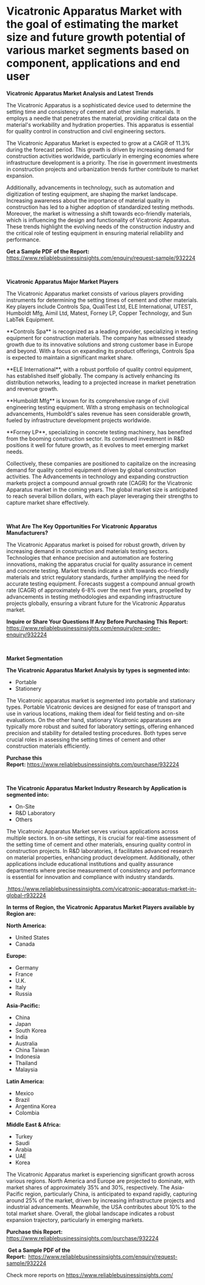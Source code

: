 <p><h1>Vicatronic Apparatus Market with the goal of estimating the market size and future growth potential of various market segments based on component, applications and end user</h1></p><p><strong>Vicatronic Apparatus Market Analysis and Latest Trends</strong></p>
<p><p>The Vicatronic Apparatus is a sophisticated device used to determine the setting time and consistency of cement and other similar materials. It employs a needle that penetrates the material, providing critical data on the material's workability and hydration properties. This apparatus is essential for quality control in construction and civil engineering sectors.</p><p>The Vicatronic Apparatus Market is expected to grow at a CAGR of 11.3% during the forecast period. This growth is driven by increasing demand for construction activities worldwide, particularly in emerging economies where infrastructure development is a priority. The rise in government investments in construction projects and urbanization trends further contribute to market expansion.</p><p>Additionally, advancements in technology, such as automation and digitization of testing equipment, are shaping the market landscape. Increasing awareness about the importance of material quality in construction has led to a higher adoption of standardized testing methods. Moreover, the market is witnessing a shift towards eco-friendly materials, which is influencing the design and functionality of Vicatronic Apparatus. These trends highlight the evolving needs of the construction industry and the critical role of testing equipment in ensuring material reliability and performance.</p></p>
<p><strong>Get a Sample PDF of the Report:&nbsp;</strong> <a href="https://www.reliablebusinessinsights.com/enquiry/request-sample/932224?utm_campaign=3084&utm_medium=2&utm_source=Github&utm_content=ia&utm_term=21032025&utm_id=vicatronic-apparatus">https://www.reliablebusinessinsights.com/enquiry/request-sample/932224</a></p>
<p>&nbsp;</p>
<p><strong>Vicatronic Apparatus Major Market Players</strong></p>
<p><p>The Vicatronic Apparatus market consists of various players providing instruments for determining the setting times of cement and other materials. Key players include Controls Spa, QualiTest Ltd, ELE International, UTEST, Humboldt Mfg, Aimil Ltd, Matest, Forney LP, Copper Technology, and Sun LabTek Equipment. </p><p>**Controls Spa** is recognized as a leading provider, specializing in testing equipment for construction materials. The company has witnessed steady growth due to its innovative solutions and strong customer base in Europe and beyond. With a focus on expanding its product offerings, Controls Spa is expected to maintain a significant market share.</p><p>**ELE International**, with a robust portfolio of quality control equipment, has established itself globally. The company is actively enhancing its distribution networks, leading to a projected increase in market penetration and revenue growth. </p><p>**Humboldt Mfg** is known for its comprehensive range of civil engineering testing equipment. With a strong emphasis on technological advancements, Humboldt's sales revenue has seen considerable growth, fueled by infrastructure development projects worldwide.</p><p>**Forney LP**, specializing in concrete testing machinery, has benefited from the booming construction sector. Its continued investment in R&D positions it well for future growth, as it evolves to meet emerging market needs. </p><p>Collectively, these companies are positioned to capitalize on the increasing demand for quality control equipment driven by global construction activities. The Advancements in technology and expanding construction markets project a compound annual growth rate (CAGR) for the Vicatronic Apparatus market in the coming years. The global market size is anticipated to reach several billion dollars, with each player leveraging their strengths to capture market share effectively.</p></p>
<p>&nbsp;</p>
<p><strong>What Are The Key Opportunities For Vicatronic Apparatus Manufacturers?</strong></p>
<p><p>The Vicatronic Apparatus market is poised for robust growth, driven by increasing demand in construction and materials testing sectors. Technologies that enhance precision and automation are fostering innovations, making the apparatus crucial for quality assurance in cement and concrete testing. Market trends indicate a shift towards eco-friendly materials and strict regulatory standards, further amplifying the need for accurate testing equipment. Forecasts suggest a compound annual growth rate (CAGR) of approximately 6-8% over the next five years, propelled by advancements in testing methodologies and expanding infrastructure projects globally, ensuring a vibrant future for the Vicatronic Apparatus market.</p></p>
<p><strong>Inquire or Share Your Questions If Any Before Purchasing This Report:</strong> <a href="https://www.reliablebusinessinsights.com/enquiry/pre-order-enquiry/932224?utm_campaign=3084&utm_medium=2&utm_source=Github&utm_content=ia&utm_term=21032025&utm_id=vicatronic-apparatus">https://www.reliablebusinessinsights.com/enquiry/pre-order-enquiry/932224</a></p>
<p>&nbsp;</p>
<p><strong>Market Segmentation</strong></p>
<p><strong>The Vicatronic Apparatus Market Analysis by types is segmented into:</strong></p>
<p><ul><li>Portable</li><li>Stationery</li></ul></p>
<p><p>The Vicatronic apparatus market is segmented into portable and stationary types. Portable Vicatronic devices are designed for ease of transport and use in various locations, making them ideal for field testing and on-site evaluations. On the other hand, stationary Vicatronic apparatuses are typically more robust and suited for laboratory settings, offering enhanced precision and stability for detailed testing procedures. Both types serve crucial roles in assessing the setting times of cement and other construction materials efficiently.</p></p>
<p><strong>Purchase this Report:&nbsp;</strong><a href="https://www.reliablebusinessinsights.com/purchase/932224?utm_campaign=3084&utm_medium=2&utm_source=Github&utm_content=ia&utm_term=21032025&utm_id=vicatronic-apparatus">https://www.reliablebusinessinsights.com/purchase/932224</a></p>
<p>&nbsp;</p>
<p><strong>The Vicatronic Apparatus Market Industry Research by Application is segmented into:</strong></p>
<p><ul><li>On-Site</li><li>R&D Laboratory</li><li>Others</li></ul></p>
<p><p>The Vicatronic Apparatus Market serves various applications across multiple sectors. In on-site settings, it is crucial for real-time assessment of the setting time of cement and other materials, ensuring quality control in construction projects. In R&D laboratories, it facilitates advanced research on material properties, enhancing product development. Additionally, other applications include educational institutions and quality assurance departments where precise measurement of consistency and performance is essential for innovation and compliance with industry standards.</p></p>
<p><a href="https://www.reliablebusinessinsights.com/vicatronic-apparatus-market-in-global-r932224?utm_campaign=3084&utm_medium=2&utm_source=Github&utm_content=ia&utm_term=21032025&utm_id=vicatronic-apparatus">&nbsp;https://www.reliablebusinessinsights.com/vicatronic-apparatus-market-in-global-r932224</a></p>
<p><strong>In terms of Region, the Vicatronic Apparatus Market Players available by Region are:</strong></p>
<p>
    <p> <strong> North America: </strong>
        <ul>
            <li>United States</li>
            <li>Canada</li>
        </ul>
        </p> 
    <p> <strong> Europe: </strong>
        <ul>
            <li>Germany</li>
            <li>France</li>
            <li>U.K.</li>
            <li>Italy</li>
            <li>Russia</li>
        </ul>
        </p> 
    <p> <strong> Asia-Pacific: </strong>
        <ul>
            <li>China</li>
            <li>Japan</li>
            <li>South Korea</li>
            <li>India</li>
            <li>Australia</li>
            <li>China Taiwan</li>
            <li>Indonesia</li>
            <li>Thailand</li>
            <li>Malaysia</li>
        </ul>
        </p> 
    <p> <strong> Latin America: </strong>
        <ul>
            <li>Mexico</li>
            <li>Brazil</li>
            <li>Argentina Korea</li>
            <li>Colombia</li>
        </ul>
        </p> 
    <p> <strong> Middle East & Africa: </strong>
        <ul>
            <li>Turkey</li>
            <li>Saudi</li>
            <li>Arabia</li>
            <li>UAE</li>
            <li>Korea</li>
        </ul>
    </p>
    </p>
<p><p>The Vicatronic Apparatus market is experiencing significant growth across various regions. North America and Europe are projected to dominate, with market shares of approximately 35% and 30%, respectively. The Asia-Pacific region, particularly China, is anticipated to expand rapidly, capturing around 25% of the market, driven by increasing infrastructure projects and industrial advancements. Meanwhile, the USA contributes about 10% to the total market share. Overall, the global landscape indicates a robust expansion trajectory, particularly in emerging markets.</p></p>
<p><strong>Purchase this Report: </strong><a href="https://www.reliablebusinessinsights.com/purchase/932224?utm_campaign=3084&utm_medium=2&utm_source=Github&utm_content=ia&utm_term=21032025&utm_id=vicatronic-apparatus">https://www.reliablebusinessinsights.com/purchase/932224</a></p>
<p>&nbsp;<strong>Get a Sample PDF of the Report:&nbsp;&nbsp;</strong><a href="https://www.reliablebusinessinsights.com/enquiry/request-sample/932224?utm_campaign=3084&utm_medium=2&utm_source=Github&utm_content=ia&utm_term=21032025&utm_id=vicatronic-apparatus">https://www.reliablebusinessinsights.com/enquiry/request-sample/932224</a></p>
<p><strong></strong></p>
<p>Check more reports on <a href="https://www.reliablebusinessinsights.com/?utm_campaign=3084&utm_medium=2&utm_source=Github&utm_content=ia&utm_term=21032025&utm_id=vicatronic-apparatus">https://www.reliablebusinessinsights.com/</a></p>